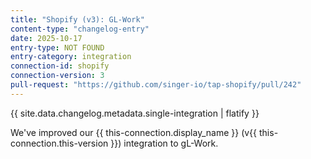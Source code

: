 ```yaml
---
title: "Shopify (v3): GL-Work"
content-type: "changelog-entry"
date: 2025-10-17
entry-type: NOT FOUND
entry-category: integration
connection-id: shopify
connection-version: 3
pull-request: "https://github.com/singer-io/tap-shopify/pull/242"
---
```

{{ site.data.changelog.metadata.single-integration | flatify }}

We've improved our {{ this-connection.display_name }} (v{{ this-connection.this-version }}) integration to gL-Work.